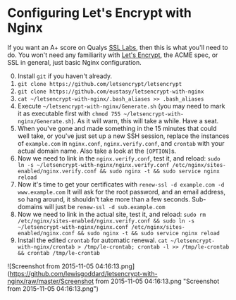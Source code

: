 # Configuring Let's Encrypt with Nginx
If you want an A+ score on Qualys [SSL Labs](https://www.ssllabs.com/ssltest/index.html), then this is what you'll need to do. You won't need any familiarity with [Let's Encrypt](https://letsencrypt.org/), the ACME spec, or SSL in general, just basic Nginx configuration.

0. Install `git` if you haven't already.
1. `git clone https://github.com/letsencrypt/letsencrypt`
2. `git clone https://github.com/eustasy/letsencrypt-with-nginx`
3. `cat ~/letsencrypt-with-nginx/.bash_aliases >> .bash_aliases`
4. Execute `~/letsencrypt-with-nginx/Generate.sh` (you may need to mark it as executable first with `chmod 755 ~/letsencrypt-with-nginx/Generate.sh`). As it will warn, this will take a while. Have a seat.
5. When you've gone and made something in the 15 minutes that could well take, or you've just set up a new SSH session, replace the instances of `example.com` in `nginx.conf`, `nginx.verify.conf`, and `crontab` with your actual domain name. Also take a look at the `[OPTION]`s.
6. Now we need to link in the `nginx.verify.conf`, test it, and reload: `sudo ln -s ~/letsencrypt-with-nginx/nginx.verify.conf /etc/nginx/sites-enabled/nginx.verify.conf && sudo nginx -t && sudo service nginx reload`
7. Now it's time to get your certificates with `renew-ssl -d example.com -d www.example.com` It will ask for the root password, and an email address, so hang around, it shouldn't take more than a few seconds. Sub-domains will just be `renew-ssl -d sub.example.com`
8. Now we need to link in the actual site, test it, and reload: `sudo rm /etc/nginx/sites-enabled/nginx.verify.conf && sudo ln -s ~/letsencrypt-with-nginx/nginx.conf /etc/nginx/sites-enabled/nginx.conf && sudo nginx -t && sudo service nginx reload`
9. Install the edited `crontab` for automatic renewal. `cat ~/letsencrypt-with-nginx/crontab > /tmp/le-crontab; crontab -l >> /tmp/le-crontab && crontab /tmp/le-crontab`

![Screenshot from 2015-11-05 04:16:13.png](https://github.com/lewisgoddard/letsencrypt-with-nginx/raw/master/Screenshot from 2015-11-05 04:16:13.png "Screenshot from 2015-11-05 04:16:13.png")
